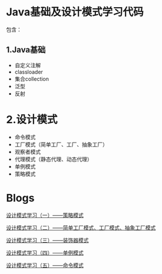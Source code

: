 Java基础及设计模式学习代码
===
包含：

1.Java基础
---
- 自定义注解
- classloader
- 集合collection
- 泛型
- 反射

2.设计模式
===
- 命令模式   
- 工厂模式（简单工厂、工厂、抽象工厂）  
- 观察者模式  
- 代理模式（静态代理、动态代理）  
- 单例模式  
- 策略模式  

Blogs
===
[设计模式学习（一）——策略模式](http://www.cnblogs.com/znicy/p/5522422.html)

[设计模式学习（二）——简单工厂模式、工厂模式、抽象工厂模式](http://www.cnblogs.com/znicy/p/6070586.html)

[设计模式学习（三）——装饰器模式](http://www.cnblogs.com/znicy/p/6445359.html)

[设计模式学习（四）——单例模式](http://www.cnblogs.com/znicy/p/6659386.html)

[设计模式学习（五）——命令模式](http://www.cnblogs.com/znicy/p/6753253.html)